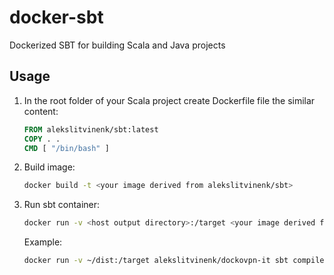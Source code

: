 # docker-sbt
Dockerized SBT for building Scala and Java projects

## Usage
1. In the root folder of your Scala project create Dockerfile file the similar content:

    ```Dockerfile
    FROM alekslitvinenk/sbt:latest
    COPY . .
    CMD [ "/bin/bash" ]
    ```

2. Build image:
    ```bash
    docker build -t <your image derived from alekslitvinenk/sbt>
    ```

3. Run sbt container:
    ```bash
    docker run -v <host output directory>:/target <your image derived from alekslitvinenk/sbt> sbt compile
    ```

    Example:
    ```bash
    docker run -v ~/dist:/target alekslitvinenk/dockovpn-it sbt compile
    ```